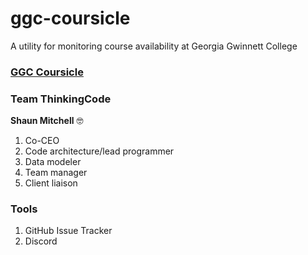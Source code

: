 # ggc-coursicle
A utility for monitoring course availability at Georgia Gwinnett College

### [GGC Coursicle](https://github.com/soft-eng-practicum/ggc-coursicle)

### Team ThinkingCode

**Shaun Mitchell** 🤓
1. Co-CEO
2. Code architecture/lead programmer
3. Data modeler
4. Team manager
5. Client liaison

### Tools
1. GitHub Issue Tracker
2. Discord
